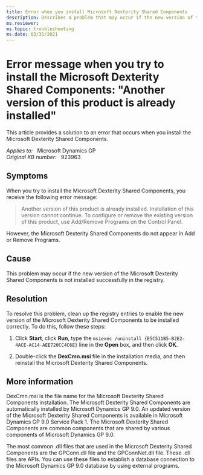 ```yaml
---
title: Error when you install Microsoft Dexterity Shared Components
description: Describes a problem that may occur if the new version of the Microsoft Dexterity Shared Components is not installed successfully in the registry. Provides a resolution.
ms.reviewer:
ms.topic: troubleshooting
ms.date: 03/31/2021
---
```

# Error message when you try to install the Microsoft Dexterity Shared Components: "Another version of this product is already installed"

This article provides a solution to an error that occurs when you install the Microsoft Dexterity Shared Components.

_Applies to:_ &nbsp; Microsoft Dynamics GP  
_Original KB number:_ &nbsp; 923963

## Symptoms

When you try to install the Microsoft Dexterity Shared Components, you receive the following error message:

> Another version of this product is already installed. Installation of this version cannot continue. To configure or remove the existing version of this product, use Add/Remove Programs on the Control Panel.

However, the Microsoft Dexterity Shared Components do not appear in Add or Remove Programs.

## Cause

This problem may occur if the new version of the Microsoft Dexterity Shared Components is not installed successfully in the registry.

## Resolution

To resolve this problem, clean up the registry entries to enable the new version of the Microsoft Dexterity Shared Components to be installed correctly. To do this, follow these steps:

1. Click **Start**, click **Run**, type the `msiexec /uninstall {E5C511B5-B2E2-4ACE-AC14-AEE720CC4C6E}` line in the **Open** box, and then click **OK**.

2. Double-click the **DexCmn.msi** file in the installation media, and then reinstall the Microsoft Dexterity Shared Components.

## More information

DexCmn.msi is the file name for the Microsoft Dexterity Shared Components installation. The Microsoft Dexterity Shared Components are automatically installed by Microsoft Dynamics GP 9.0. An updated version of the Microsoft Dexterity Shared Components is available in Microsoft Dynamics GP 9.0 Service Pack 1. The Microsoft Dexterity Shared Components are common components that are shared by various components of Microsoft Dynamics GP 9.0.

The most common .dll files that are used in the Microsoft Dexterity Shared Components are the GPConn.dll file and the GPConnNet.dll file. These .dll files are APIs. You can use these files to establish a database connection to the Microsoft Dynamics GP 9.0 database by using external programs.
